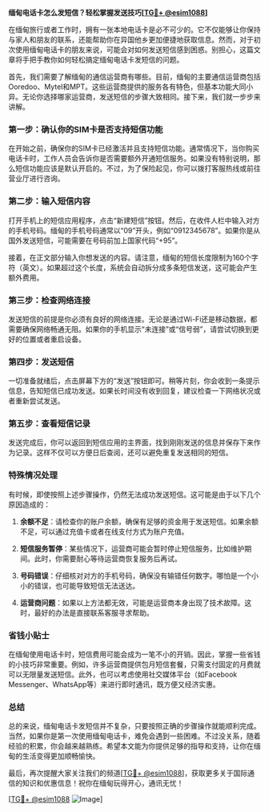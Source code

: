 **缅甸电话卡怎么发短信？轻松掌握发送技巧[[TG💪+ @esim1088](https://t.me/s/esim1088)]**

在缅甸旅行或者工作时，拥有一张本地电话卡是必不可少的。它不仅能够让你保持与家人和朋友的联系，还能帮助你在异国他乡更加便捷地获取信息。然而，对于初次使用缅甸电话卡的朋友来说，可能会对如何发送短信感到困惑。别担心，这篇文章将手把手教你如何轻松搞定缅甸电话卡发短信的问题。

首先，我们需要了解缅甸的通信运营商有哪些。目前，缅甸的主要通信运营商包括Ooredoo、Mytel和MPT。这些运营商提供的服务各有特色，但基本功能大同小异。无论你选择哪家运营商，发送短信的步骤大致相同。接下来，我们就一步步来讲解。

### **第一步：确认你的SIM卡是否支持短信功能**
在开始之前，确保你的SIM卡已经激活并且支持短信功能。通常情况下，当你购买电话卡时，工作人员会告诉你是否需要额外开通短信服务。如果没有特别说明，那么短信功能应该是默认开启的。不过，为了保险起见，你可以拨打客服热线或前往营业厅进行咨询。

### **第二步：输入短信内容**
打开手机上的短信应用程序，点击“新建短信”按钮。然后，在收件人栏中输入对方的手机号码。缅甸的手机号码通常以“09”开头，例如“0912345678”。如果你是从国外发送短信，可能需要在号码前加上国家代码“+95”。

接着，在正文部分输入你想发送的内容。请注意，缅甸的短信长度限制为160个字符（英文）。如果超过这个长度，系统会自动拆分成多条短信发送，这可能会产生额外费用。

### **第三步：检查网络连接**
发送短信的前提是你必须有良好的网络连接。无论是通过Wi-Fi还是移动数据，都需要确保网络畅通无阻。如果你的手机显示“未连接”或“信号弱”，请尝试切换到更好的位置或者重启设备。

### **第四步：发送短信**
一切准备就绪后，点击屏幕下方的“发送”按钮即可。稍等片刻，你会收到一条提示信息，告知短信已成功发送。如果长时间没有收到回复，建议检查一下网络状况或者重新尝试发送。

### **第五步：查看短信记录**
发送完成后，你可以返回到短信应用的主界面，找到刚刚发送的信息并保存下来作为记录。这样不仅可以方便日后查阅，还可以避免重复发送相同的短信。

### **特殊情况处理**
有时候，即使按照上述步骤操作，仍然无法成功发送短信。这可能是由于以下几个原因造成的：

1. **余额不足**：请检查你的账户余额，确保有足够的资金用于发送短信。如果余额不足，可以通过充值卡或者在线支付方式为账户充值。
   
2. **短信服务暂停**：某些情况下，运营商可能会暂时停止短信服务，比如维护期间。此时，你需要耐心等待运营商恢复服务后再试。

3. **号码错误**：仔细核对对方的手机号码，确保没有输错任何数字。哪怕是一个小小的错误，也可能导致短信无法送达。

4. **运营商问题**：如果以上方法都无效，可能是运营商本身出现了技术故障。这时，最好的办法是直接联系客服寻求帮助。

### **省钱小贴士**
在缅甸使用电话卡时，短信费用可能会成为一笔不小的开销。因此，掌握一些省钱的小技巧非常重要。例如，许多运营商提供包月短信套餐，只需支付固定的月费就可以无限量发送短信。此外，也可以考虑使用社交媒体平台（如Facebook Messenger、WhatsApp等）来进行即时通讯，既方便又经济实惠。

### **总结**
总的来说，缅甸电话卡发短信并不复杂，只要按照正确的步骤操作就能顺利完成。当然，如果你是第一次使用缅甸电话卡，难免会遇到一些困难。不过没关系，随着经验的积累，你会越来越熟练。希望本文能为你提供足够的指导和支持，让你在缅甸的生活变得更加顺畅愉快。

最后，再次提醒大家关注我们的频道[[TG💪+ @esim1088](https://t.me/s/esim1088)]，获取更多关于国际通信的知识和优惠信息！祝你在缅甸玩得开心，通讯无忧！

[[TG💪+ @esim1088](https://t.me/s/esim1088) ![Image](https://i.postimg.cc/4NQfJmqS/Snipaste-2025-05-13-00-14-12.png)]